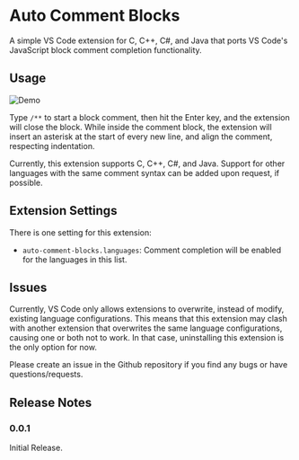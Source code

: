 # Auto Comment Blocks

A simple VS Code extension for C, C++, C#, and Java that ports VS Code's JavaScript block comment completion functionality.

## Usage
![Demo](https://raw.githubusercontent.com/kevinkyang/auto-comment-blocks/master/img/demo.gif)

Type `/**` to start a block comment, then hit the Enter key, and the extension will close the block. While inside the comment block, the extension will insert an asterisk at the start of every new line, and align the comment, respecting indentation.

Currently, this extension supports C, C++, C#, and Java. Support for other languages with the same comment syntax can be added upon request, if possible.

## Extension Settings

There is one setting for this extension:

* `auto-comment-blocks.languages`: Comment completion will be enabled for the languages in this list. 

## Issues

Currently, VS Code only allows extensions to overwrite, instead of modify, existing language configurations. This means that this extension may clash with another extension that overwrites the same language configurations, causing one or both not to work. In that case, uninstalling this extension is the only option for now.

Please create an issue in the Github repository if you find any bugs or have questions/requests.

## Release Notes

### 0.0.1

Initial Release.